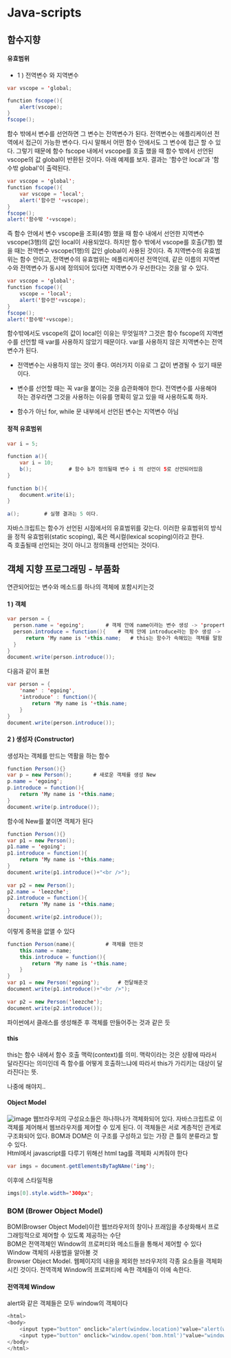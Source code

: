 # Java-scripts
## 함수지향
#### 유효범위
- 1 ) 전역변수 와 지역변수
```java
var vscope = 'global;

function fscope(){
    alert(vscope);
}
fscope();
```
함수 밖에서 변수를 선언하면 그 변수는 전역변수가 된다. 전역변수는 에플리케이션 전역에서 접근이 가능한 변수다. 다시 말해서 어떤 함수 안에서도 그 변수에 접근 할 수 있다. 그렇기 때문에 함수 fscope 내에서 vscope를 호출 했을 때 함수 밖에서 선언된 vscope의 값 global이 반환된 것이다. 아래 예제를 보자. 결과는 '함수안 local'과 '함수밖 global'이 출력된다.
```java
var vscope = 'global';
function fscope(){
    var vscope = 'local';
    alert('함수안 '+vscope);
}
fscope();
alert('함수밖 '+vscope);
```
즉 함수 안에서 변수 vscope을 조회(4행) 했을 때 함수 내에서 선언한 지역변수 vscope(3행)의 값인 local이 사용되었다. 하지만 함수 밖에서 vscope를 호출(7행) 했을 때는 전역변수 vscope(1행)의 값인 global이 사용된 것이다. 즉 지역변수의 유효범위는 함수 안이고, 전역변수의 유효범위는 에플리케이션 전역인데, 같은 이름의 지역변수와 전역변수가 동시에 정의되어 있다면 지역변수가 우선한다는 것을 알 수 있다.
```java
var vscope = 'global';
function fscope(){
    vscope = 'local';
    alert('함수안'+vscope);
}
fscope();
alert('함수밖'+vscope);
```
함수밖에서도 vscope의 값이 local인 이유는 무엇일까? 그것은 함수 fscope의 지역변수를 선언할 때 var를 사용하지 않았기 때문이다. var를 사용하지 않은 지역변수는 전역변수가 된다.
* 전역변수는 사용하지 않는 것이 좋다. 여러가지 이유로 그 값이 변경될 수 있기 때문이다.
* 변수를 선언할 때는 꼭 var을 붙이는 것을 습관화해야 한다. 전역변수를 사용해야 하는 경우라면 그것을 사용하는 이유를 명확히 알고 있을 때 사용하도록 하자.

* 함수가 아닌 for, while 문 내부에서 선언된 변수는 지역변수 아님

#### 정적 유효범위
```java
var i = 5;
 
function a(){
    var i = 10;
    b();            # 함수 b가 정의될때 변수 i 의 선언이 5로 선언되어있음
}
 
function b(){
    document.write(i);
}
 
a();        # 실행 결과는 5 이다.
```
자바스크립트는 함수가 선언된 시점에서의 유효범위를 갖는다. 이러한 유효범위의 방식을 정적 유효범위(static scoping), 혹은 렉시컬(lexical scoping)이라고 한다. <br/>
즉 호출될때 선언되는 것이 아니고 정의돌때 선언되는 것이다.


## 객체 지향 프로그래밍 - 부품화
연관되어있는 변수와 메소드를 하나의 객체에 포함시키는것
#### 1 ) 객체
```java
var person = {
  person.name = 'egoing';       # 객체 안에 name이라는 변수 생성 -> 'property'라고함
  person.introduce = function(){    # 객체 안에 introduce라는 함수 생성 -> 'Method'라고함
      return 'My name is '+this.name;   # this는 함수가 속해있는 객체를 말함 -> person
  }
}
document.write(person.introduce());
```
다음과 같이 표현 
```java
var person = {
    'name' : 'egoing',
    'introduce' : function(){
        return 'My name is '+this.name;
    }
}
document.write(person.introduce());
```

#### 2 ) 생성자 (Constructor)
생성자는 객체를 만드는 역활을 하는 함수
```java
function Person(){}
var p = new Person();       # 새로운 객체를 생성 New
p.name = 'egoing';
p.introduce = function(){
    return 'My name is '+this.name; 
}
document.write(p.introduce());
```
함수에 New를 붙이면 객체가 된다
```java
function Person(){}
var p1 = new Person();
p1.name = 'egoing';
p1.introduce = function(){
    return 'My name is '+this.name; 
}
document.write(p1.introduce()+"<br />");
 
var p2 = new Person();
p2.name = 'leezche';
p2.introduce = function(){
    return 'My name is '+this.name; 
}
document.write(p2.introduce());
```
이렇게 중복을 없앨 수 있다
```java
function Person(name){          # 객체를 만든것
    this.name = name;
    this.introduce = function(){
        return 'My name is '+this.name; 
    }   
}
var p1 = new Person('egoing');      # 전달해준것
document.write(p1.introduce()+"<br />");
 
var p2 = new Person('leezche');
document.write(p2.introduce());
```
파이썬에서 클래스를 생성해준 후 객체를 만들어주는 것과 같은 듯


#### this
this는 함수 내에서 함수 호출 맥락(context)를 의미.  맥락이라는 것은 상황에 따라서 달라진다는 의미인데 즉 함수를 어떻게 호출하느냐에 따라서 this가 가리키는 대상이 달라진다는 뜻.

나중에 해야지..

#### Object Model
![image](https://s3.ap-northeast-2.amazonaws.com/opentutorials-user-file/module/904/2229.png)
웹브라우저의 구성요소들은 하나하나가 객체화되어 있다. 자바스크립트로 이 객체를 제어해서 웹브라우저를 제어할 수 있게 된다. 이 객체들은 서로 계층적인 관계로 구조화되어 있다. BOM과 DOM은 이 구조를 구성하고 있는 가장 큰 틀의 분류라고 할 수 있다.
<br/>
Html에서 javascript를 다루기 위해선 html tag를 객체화 시켜줘야 한다
```java
var imgs = document.getElementsByTagNAme('img');
```
이후에 스타일적용
```java
imgs[0].style.width='300px';
```
### BOM (Brower Object Model)
BOM(Browser Object Model)이란 웹브라우저의 창이나 프래임을 추상화해서 프로그래밍적으로 제어할 수 있도록 제공하는 수단<br/>
BOM은 전역객체인 Window의 프로퍼티와 메소드들을 통해서 제어할 수 있다
<br/> Window 객체의 사용법을 알아볼 것
<br/>Browser Object Model. 웹페이지의 내용을 제외한 브라우저의 각종 요소들을 객체화시킨 것이다. 전역객체 Window의 프로퍼티에 속한 객체들이 이에 속한다. 

#### 전역객체 Window
alert와 같은 객체들은 모두 window의 객체이다
```java
<html>
<body>
    <input type="button" onclick="alert(window.location)"value="alert(window.location)" />
    <input type="button" onclick="window.open('bom.html')"value="window.open('bom.html')" />
</body>
</html>
```
